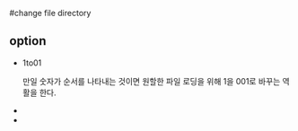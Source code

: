 #change file directory
## option
* 1to01
    
    만일 숫자가 순서를 나타내는 것이면 원할한 파일 로딩을 위해 1을 001로 바꾸는 역활을 한다.

* 
*
